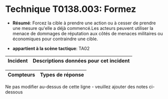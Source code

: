 # Technique T0138.003: Formez

* **Résumé**: Forcez la cible à prendre une action ou à cesser de prendre une mesure qu'elle a déjà commencé.Les acteurs peuvent utiliser la menace de dommages de réputation aux côtés de menaces militaires ou économiques pour contraindre une cible.

* **appartient à la scène tactique**: TA02


|Incident |Descriptions données pour cet incident |
|-------- |-------------------- |



|Compteurs |Types de réponse |
|-------- |-------------- |


Ne pas modifier au-dessus de cette ligne - veuillez ajouter des notes ci-dessous